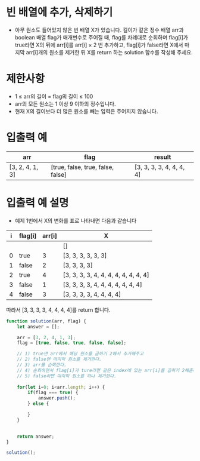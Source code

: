 # 빈 배열에 추가, 삭제하기
- 아무 원소도 들어있지 않은 빈 배열 X가 있습니다.
길이가 같은 정수 배열 arr과 boolean 배열 flag가 매개변수로 주어질 때,
flag를 차례대로 순회하며 flag[i]가 true라면 X의 뒤에 arr[i]를 arr[i] × 2 번 추가하고,
flag[i]가 false라면 X에서 마지막 arr[i]개의 원소를 제거한 뒤 X를 return 하는 solution 함수를 작성해 주세요.  

# 제한사항
- 1 ≤ arr의 길이 = flag의 길이 ≤ 100
- arr의 모든 원소는 1 이상 9 이하의 정수입니다.
- 현재 X의 길이보다 더 많은 원소를 빼는 입력은 주어지지 않습니다.

# 입출력 예
| arr | flag | result |
| --- | ---- | ------ |
| [3, 2, 4, 1, 3] | [true, false, true, false, false] | [3, 3, 3, 3, 4, 4, 4, 4] |

# 입출력 예 설명
- 예제 1번에서 X의 변화를 표로 나타내면 다음과 같습니다

| i | flag[i] | arr[i] | X |
| - | ------- | ------ | - |
|   |         |        | [] |
| 0 | true | 3 | [3, 3, 3, 3, 3, 3] |
| 1 | false | 2 | [3, 3, 3, 3] | 
| 2 | true | 4 | [3, 3, 3, 3, 4, 4, 4, 4, 4, 4, 4, 4] |
| 3 | false | 1 | [3, 3, 3, 3, 4, 4, 4, 4, 4, 4, 4] |
| 4 | false | 3 | [3, 3, 3, 3, 4, 4, 4, 4] |

따라서 [3, 3, 3, 3, 4, 4, 4, 4]를 return 합니다.

```javascript
function solution(arr, flag) {
    let answer = [];

    arr = [3, 2, 4, 1, 3];
    flag = [true, false, true, false, false];

    // 1) true면 arr에서 해당 원소를 곱하기 2해서 추가해주고
    // 2) false면 마지막 원소를 제거한다.
    // 3) arr를 순회한다.
    // 4) 순회하면서 flag[i]가 ture라면 같은 index에 있는 arr[i]를 곱하기 2해준다.
    // 5) false라면 마지막 원소를 하나 제거한다.
    
    for(let i=0; i<arr.length; i++) {
        if(flag === true) {
            answer.push();
        } else {

        }
    }

    
    return answer;
}

solution();
```

